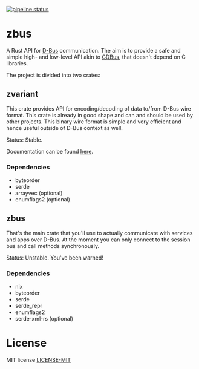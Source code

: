 [![pipeline status](https://gitlab.freedesktop.org/zeenix/zbus/badges/master/pipeline.svg)](https://gitlab.freedesktop.org/zeenix/zbus/-/commits/master)

# zbus

A Rust API for [D-Bus](https://dbus.freedesktop.org/doc/dbus-specification.html) communication. The aim is to provide a safe and simple high- and low-level API akin to
[GDBus](https://developer.gnome.org/gio/stable/gdbus-convenience.html), that doesn't depend on C libraries.

The project is divided into two crates:

## zvariant

This crate provides API for encoding/decoding of data to/from D-Bus wire format. This crate is already in good shape
and can and should be used by other projects. This binary wire format is simple and very efficient and hence useful
outside of D-Bus context as well.

Status: Stable.

Documentation can be found [here](https://docs.rs/zvariant/).

### Dependencies

* byteorder
* serde
* arrayvec (optional)
* enumflags2 (optional)

## zbus

That's the main crate that you'll use to actually communicate with services and apps over D-Bus. At the moment you can
only connect to the session bus and call methods synchronously.

Status: Unstable. You've been warned!

### Dependencies

  * nix
  * byteorder
  * serde
  * serde_repr
  * enumflags2
  * serde-xml-rs (optional)

# License

MIT license [LICENSE-MIT](LICENSE-MIT)
